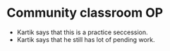 # Community classroom OP

- Kartik says that this is a practice seccession.
- Kartik says that he still has lot of pending work.

